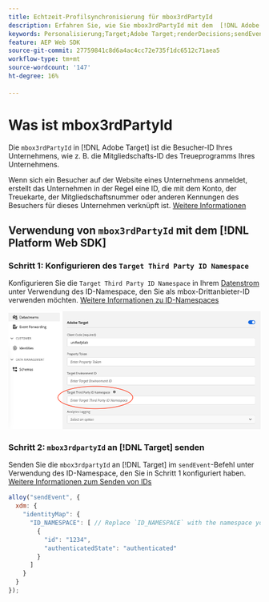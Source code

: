 ```yaml
---
title: Echtzeit-Profilsynchronisierung für mbox3rdPartyId
description: Erfahren Sie, wie Sie mbox3rdPartyId mit dem  [!DNL Adobe Experience Platform Web SDK].
keywords: Personalisierung;Target;Adobe Target;renderDecisions;sendEvent;mbox3rdPartyId;
feature: AEP Web SDK
source-git-commit: 27759841c8d6a4ac4cc72e735f1dc6512c71aea5
workflow-type: tm+mt
source-wordcount: '147'
ht-degree: 16%

---
```


# Was ist mbox3rdPartyId

Die `mbox3rdPartyId` in [!DNL Adobe Target] ist die Besucher-ID Ihres Unternehmens, wie z. B. die Mitgliedschafts-ID des Treueprogramms Ihres Unternehmens.

Wenn sich ein Besucher auf der Website eines Unternehmens anmeldet, erstellt das Unternehmen in der Regel eine ID, die mit dem Konto, der Treuekarte, der Mitgliedschaftsnummer oder anderen Kennungen des Besuchers für dieses Unternehmen verknüpft ist. [Weitere Informationen](https://experienceleague.adobe.com/docs/target/using/audiences/visitor-profiles/3rd-party-id.html#)

## Verwendung von `mbox3rdPartyId` mit dem [!DNL Platform Web SDK]

### Schritt 1: Konfigurieren des `Target Third Party ID Namespace`

Konfigurieren Sie die `Target Third Party ID Namespace` in Ihrem [Datenstrom](https://experienceleague.adobe.com/en/docs/experience-platform/datastreams/overview) unter Verwendung des ID-Namespace, den Sie als mbox-Drittanbieter-ID verwenden möchten. [Weitere Informationen zu ID-Namespaces](https://experienceleague.adobe.com/docs/experience-platform/identity/namespaces.html)

![Experience Platform-Benutzeroberfläche mit dem Namespace-Feld für die Target-Third-Party-ID.](/help/dev/implement/client-side/aep-web-sdk/assets/mbox3rdpartyid.png)

### Schritt 2: `mbox3rdpartyId` an [!DNL Target] senden

Senden Sie die `mbox3rdpartyId` an [!DNL Target] im `sendEvent`-Befehl unter Verwendung des ID-Namespace, den Sie in Schritt 1 konfiguriert haben.
[Weitere Informationen zum Senden von IDs](../../identity/overview.md#syncing-identities)

```javascript
alloy("sendEvent", {
  xdm: {
    "identityMap": {
      "ID_NAMESPACE": [ // Replace `ID_NAMESPACE` with the namespace you have configured in Step 1.
        {
          "id": "1234",
          "authenticatedState": "authenticated"
        }
      ]
    }
  }
});
```
